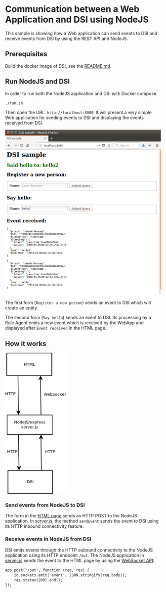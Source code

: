 # Communication between a Web Application and DSI using NodeJS

This sample is showing how a Web application can send events to DSI
and receive events from DSI by using the REST API and NodeJS.

## Prerequisites

Build the docker image of DSI, see the [README.md](../../../README.md).

## Run NodeJS and DSI

In order to run both the NodeJS application and DSI with Docker compose:

```
./run.sh
```

Then open the URL: `http://localhost:8080`. It will present a very
simple Web application for sending events to DSI and displaying the events
received from DSI.

![Simple WebApp communicating with DSI](./dsi_nodejs_webapp.png)

The first form (`Register a new person`) sends an event to DSI which will
create an entity.

The second form (`Say hello`) sends an event to DSI. Its processing by
a Rule Agent emits a new event which is received by the WebApp and
displayed after `Event received` in the HTML page.

## How it works

![Communication DSI NodeJS](./dsi_nodejs.png)

### Send events from NodeJS to DSI

The form in the [HTML page](pub/index.html) sends an HTTP POST to the
NodeJS application. In [server.js](./server.js), the method `sendEvent`
sends the event to DSI using its HTTP inbound connectivity feature.

### Receive events in NodeJS from DSI

DSI emits events through the HTTP oubound connectivity to the NodeJS
application using its HTTP endpoint `/out`.
The NodeJS application in [server.js](./server.js) sends the event to
the HTML page by using the
[WebSocket API](https://www.w3.org/TR/websockets/):

```
app.post("/out", function (req, res) {
    io.sockets.emit('event', JSON.stringify(req.body));
    res.status(200).end();
});
```
